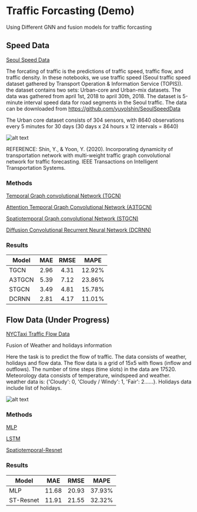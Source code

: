 # Traffic Forcasting (Demo)
Using Different GNN and fusion models for traffic forcasting

## Speed Data

[Seoul Speed Data](https://github.com/yuyolshin/SeoulSpeedData)

The forcating of traffic is the predictions of traffic speed, traffic flow, and traffic density. In these notebooks, we use traffic speed (Seoul traffic speed dataset gathered by Transport Operation & Information Service (TOPIS)). the dataset contains two sets: Urban-core and Urban-mix datasets. The data was gathered from april 1st, 2018 to april 30th, 2018. The dataset is 5-minute interval speed data for road segments in the Seoul traffic. The data can be downloaded from https://github.com/yuyolshin/SeoulSpeedData

The Urban core dataset consists of 304 sensors, with 8640 observations every 5 minutes for 30 days (30 days x 24 hours x 12 intervals = 8640)

![alt text](https://user-images.githubusercontent.com/31876093/141141076-7d44ed1e-7868-4cf4-9e93-3597b1d97f9f.png)

REFERENCE: Shin, Y., & Yoon, Y. (2020). Incorporating dynamicity of transportation network with multi-weight traffic graph convolutional network for traffic forecasting. IEEE Transactions on Intelligent Transportation Systems.

### Methods

[Temporal Graph convolutional Network (TGCN)](https://github.com/mhmdrdwn/traffic/blob/main/speed/tgcn.ipynb)

[Attention Temporal Graph Convolutional Network (A3TGCN)](https://github.com/mhmdrdwn/traffic/blob/main/speed/a3tgcn.ipynb)

[Spatiotemporal Graph convolutional Network (STGCN)](https://github.com/mhmdrdwn/traffic/blob/main/speed/stgcn.ipynb)

[Diffusion Convolutional Recurrent Neural Network (DCRNN)](https://github.com/mhmdrdwn/traffic/blob/main/speed/dcrnn.ipynb)


### Results

| Model         | MAE    | RMSE   | MAPE   |
| ------------- |:------:|:------:|:------:|
| TGCN          |  2.96  |  4.31  | 12.92% |
| A3TGCN        |  5.39  |  7.12  | 23.86% |
| STGCN         |  3.49  |  4.81  | 15.78% |
| DCRNN         |  2.81  |  4.17  | 11.01% |


## Flow Data (Under Progress)

[NYCTaxi Traffic Flow Data](https://www1.nyc.gov/site/tlc/about/tlc-trip-record-data.page)


Fusion of Weather and holidays information

Here the task is to predict the flow of traffic. The data consists of weather, holidays and flow data. The flow data is a grid of 15x5 with flows (inflow and outflows). The number of time steps (time slots) in the data are 17520. Meteorology data consists of temperature, windspeed and weather. weather data is: {'Cloudy': 0, 'Cloudy / Windy': 1, 'Fair': 2......}. Holidays data include list of holidays. 

![alt text](https://raw.githubusercontent.com/mhmdrdwn/traffic/main/plots/grid.png)

### Methods

[MLP](https://github.com/mhmdrdwn/traffic/blob/main/flow/baseline_mlp.ipynb)

[LSTM](https://github.com/mhmdrdwn/traffic/blob/main/flow/baseline_lstm.ipynb)

[Spatiotemporal-Resnet](https://github.com/mhmdrdwn/traffic/blob/main/flow/stresnet.ipynb)


### Results


| Model         | MAE    | RMSE   | MAPE   |
| ------------- |:------:|:------:|:------:|
| MLP           |  11.68 |  20.93 | 37.93% |
| ST-Resnet     |  11.91 |  21.55 | 32.32% |



